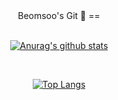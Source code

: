 <div align="center">
Beomsoo's Git 👋
==
</div>

<br>

<div align="center">
 
[![Anurag's github stats](https://github-readme-stats.vercel.app/api?username=beomsookim96)](https://github.com/anuraghazra/github-readme-stats)
 
</div>
 <br>
<div align="center">
 
[![Top Langs](https://github-readme-stats.vercel.app/api/top-langs/?username=beomsookim96&layout=compact)](https://github.com/anuraghazra/github-readme-stats)
 
</div>
